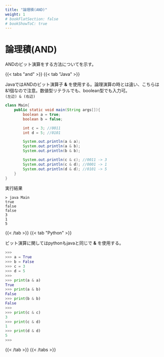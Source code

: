 ```yaml
---
title: "論理積(AND)"
weight: 1
# bookFlatSection: false
# bookShowToC: true
---
```


# 論理積(AND)

ANDのビット演算をする方法についてを示す。

{{< tabs "and" >}}
{{< tab "Java" >}}

JavaではANDのビット演算子 **&** を使用する。論理演算の時とは違い、こちらは&1個なので注意。数値型リテラルでも、boolean型でも入力可。  
`(左辺) & (右辺)`  

```java
class Main{
    public static void main(String args[]){
        boolean a = true;
        boolean b = false;

        int c = 3; //0011
        int d = 5; //0101

        System.out.println(a & a);
        System.out.println(a & b);
        System.out.println(b & b);

        System.out.println(c & c); //0011 -> 3
        System.out.println(c & d); //0001 -> 1
        System.out.println(d & d); //0101 -> 5
    }
}
```

実行結果

```
> java Main
true
false
false
3
1
5
```

{{< /tab >}}
{{< tab "Python" >}}

ビット演算に関してはpythonもjavaと同じで **&** を使用する。

```python
>>> 
>>> a = True
>>> b = False
>>> c = 3
>>> d = 5
>>> 
>>> print(a & a)
True
>>> print(a & b)
False
>>> print(b & b)
False
>>>
>>> print(c & c)
3
>>> print(c & d)
1
>>> print(d & d)
5
>>>
```

{{< /tab >}}
{{< /tabs >}}

